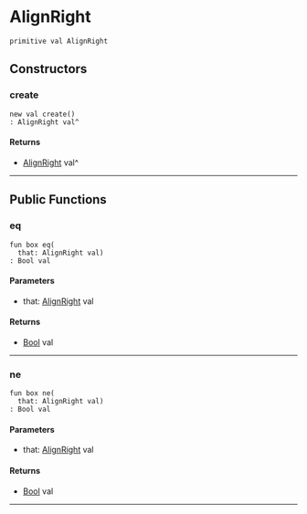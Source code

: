 # AlignRight

```pony
primitive val AlignRight
```

## Constructors

### create

```pony
new val create()
: AlignRight val^
```

#### Returns

* [AlignRight](format-AlignRight) val^

---

## Public Functions

### eq

```pony
fun box eq(
  that: AlignRight val)
: Bool val
```
#### Parameters

*   that: [AlignRight](format-AlignRight) val

#### Returns

* [Bool](builtin-Bool) val

---

### ne

```pony
fun box ne(
  that: AlignRight val)
: Bool val
```
#### Parameters

*   that: [AlignRight](format-AlignRight) val

#### Returns

* [Bool](builtin-Bool) val

---

